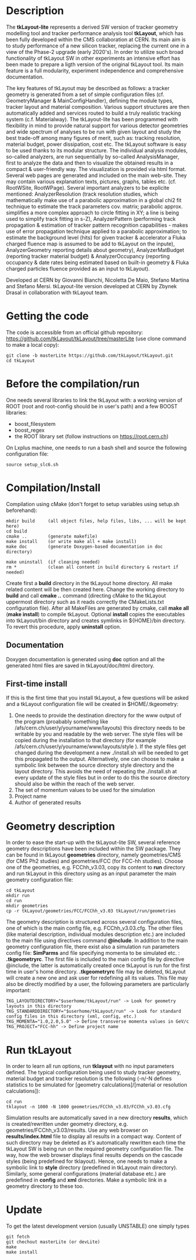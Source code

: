 <!-- README.md file --> 
# Description

The **tkLayout-lite** represents a derived SW version of tracker geometry modelling tool and tracker performance analysis tool **tkLayout**, 
which has been fully developed within the CMS collaboration at CERN. Its main aim is to study performance of a new silicon tracker, 
replacing the current one in a view of the Phase-2 upgrade (early 2020's). In order to utilize such broad functionality of tkLayout SW in 
other experiments an intensive effort has been made to prepare a ligth version of the original tkLayout tool. Its main feature is a full modularity, 
experiment independence and comprehensive documentation.

The key features of tkLayout may be described as follows: a tracker geometry is generated from a set of simple configuration files (cf. GeometryManager 
& MainConfigHandler), defining the module types, tracker layout and material composition. Various support structures are then automatically added and 
services routed to build a truly realistic tracking system (c.f. Materialway). The tkLayout-lite has been programmed with flexibility in mind to provide natural 
support for various detector geometries and wide spectrum of analyses to be run with given layout and study the best trade-off among many figures of merit, 
such as: tracking resolution, material budget, power dissipation, cost etc. The tkLayout software is easy to be used thanks to its modular structure. The 
individual analysis modules, so-called analyzers, are run sequentially by so-called AnalysisManager, first to analyze the data and then to visualize the 
obtained results in a compact & user-friendly way. The visualization is provided via html format. Several web pages are generated and included on the main 
web-site. They may contain various explanation texts, pictures, graphs, tables etc. (cf. RootWSite, RootWPage). Several important analyzers to be explicite 
mentioned: AnalyzerResolution (track resolution studies, which mathematically make use of a parabolic approximation in a global chi2 fit technique to estimate 
the track parameters cov. matrix; parabolic approx. simplifies a more complex approach to circle fitting in XY; a line is being used to simplify track fitting 
in s-Z), AnalyzerPattern (performing track propagation & estimation of tracker pattern recognition capabilities - makes use of error propagation technique 
applied to a parabolic approximation; to estimate the background level (hits) for given tracker & accelerator a Fluka charged fluence map is assumed to be add 
to tkLayout on the inpute), AnalyzerGeometry reporting details about geometry), AnalyzerMatBudget (reporting tracker material budget) & AnalyzerOccupancy (reporting 
occupancy & date rates being estimated based on built-in geometry & Fluka charged particles fluence provided as an input to tkLayout).   

Developed at CERN by Giovanni Bianchi, Nicoletta De Maio, Stefano Martina and Stefano Mersi. tkLayout-lite version developed at CERN by Zbynek Drasal in 
collaboration with tkLayout team.

# Getting the code
The code is accessible from an official github repository: https://github.com/tkLayout/tkLayout/tree/masterLite (use clone command to make a local copy):

    git clone -b masterLite https://github.com/tkLayout/tkLayout.git
    cd tkLayout

# Before the compilation/run
One needs several libraries to link the tkLayout with: a working version of ROOT (root and root-config should be in user's path) and a few
BOOST libraries:
  * boost_filesystem
  * boost_regex
  * the ROOT library set (follow instructions on https://root.cern.ch)

On Lxplus machine, one needs to run a bash shell and source the following configuration file:

    source setup_slc6.sh

# Compilation/Install
Compilation using cMake (don't forget to setup variables using setup.sh beforehand):

    mkdir build     (all object files, help files, libs, ... will be kept here)
    cd build
    cmake ..        (generate makefile)
    make install    (or write make all + make install)
    make doc        (generate Doxygen-based documentation in doc directory)

    make uninstall  (if cleaning needed)
    rm *            (clean all content in build directory & restart if needed)

Create first a **build** directory in the tkLayout home directory. All make related content will be then created here. Change the working 
directory to **build** and call **cmake ..** command (directing cMake to the tkLayout uppermost directory such as it reads correctly the 
CMakeLists.txt configuration file). After all MakeFiles are generated by cmake, call **make all** (**make install**) to compile tkLayout. 
Optional **install** copies the executables into tkLayout/bin directory and creates symlinks in ${HOME}/bin directory. To revert this 
procedure, apply **uninstall** option. 

## Documentation
Doxygen documentation is generated using **doc** option and all the generated html files are saved in tkLayout/doc/html directory.

## First-time install
If this is the first time that you install tkLayout, a few questions will be asked and a tkLayout configuration
file will be created in $HOME/.tkgeometry:

1. One needs to provide the destination directory for the www output of the program (proabably
  something like /afs/cern.ch/user/y/yourname/www/layouts) this directory needs to be writable by you
  and readable by the web server.
     The style files will be copied during the installation to that directory (for example
  /afs/cern.ch/user/y/yourname/www/layouts/style ). If the style files get changed during the development
  a new ./install.sh will be needed to get this propagated to the output.
     Alternatively, one can choose to make a symbolic link between the source directory style directory and
  the layout directory. This avoids the need of repeating the ./install.sh at every update of the style files
  but in order to do this the source directory should also be within the reach of the web server.
2. The set of momentum values to be used for the simulation
3. Project name
4. Author of generated results

# Geometry description
In order to ease the start-up with the tkLayout-lite SW, several reference geometry descriptions have been included within the SW package. 
They can be found in tkLayout **geometries** directory, namely geometries/CMS (for CMS Ph2 studies) and geometries/FCC (for FCC-hh studies). 
Choose one of the geometries, e.g. FCChh_v3.03, copy its content to **run** directory and run tkLayout in this directory using as an input 
parameter the main geometry configuration file:

    cd tkLayout
    mkdir run
    cd run
    mkdir geometries
    cp -r tkLayout/geometries/FCC/FCChh_v3.03 tkLayout/run/geometries 
 
The geometry description is structured across several configuration files, one of which is the main config file, e.g. FCChh_v3.03.cfg. The 
other files (like material description, individual modules description etc.) are included to the main file using directives command **@include**. 
In addition to the main geometry configuration file, there exist also a simulation run parameters config file: **SimParms** and file specifying 
momenta to be simulated etc. : **.tkgeometryrc**. The first file is included to the main config file by directive @include, the latter is 
automatically created once tkLayout is run for the first time in user's home directory. **.tkgeometryrc** file may be deleted, tkLayout will 
create a new one and ask user for redefining all its values. This file may also be directly modified by a user, the following parameters are 
particularly important:

    TKG_LAYOUTDIRECTORY="$userhome/tkLayout/run" -> Look for geometry layouts in this directory   
    TKG_STANDARDDIRECTORY="$userhome/tkLayout/run" -> Look for standard config files in this directory (xml, config, etc.)
    TKG_MOMENTA="1.0,2.0,5.0" -> Define transverse momenta values in GeV/c
    TKG_PROJECT="FCC-hh" -> Define project name

# Run tkLayout
In order to learn all run options, run **tklayout** with no input parameters defined. The typical configuration being used to study tracker geometry, 
material budget and tracker resolution is the following (-n/-N defines statistics to be simulated for [geometry calculations]/[material or resolution 
calculations]):

    cd run
    tklayout -n 1000 -N 1000 geometries/FCChh_v3.03/FCChh_v3.03.cfg 
  
Simulation results are automatically saved in a new directory **results**, which is created/rewritten under geometry directory, e.g. geometries/FCChh_v3.03/results. 
Use any web browser on **results/index.html** file to display all results in a compact way. Content of such directory may be deleted as it's automatically 
rewritten each time the tkLayout SW is being run on the required geometry configuration file. The way, how the web browser displays final results depends on 
the cascade styles (being predefined for tklayout). Hence, one needs to make a symbolic link to **style** directory (predefined in tkLayout main directory). 
Similarly, some general configurations (material database etc.) are predefined in **config** and **xml** directories. Make a symbolic link in a geometry directory 
to these too.  

# Update
To get the latest development version (usually UNSTABLE) one simply types

    git fetch
    git chechout masterLite (or devLite)
    make
    make install
  
